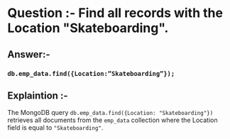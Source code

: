 # Question :-  Find all records with the Location "Skateboarding".
## Answer:- 

 ### `db.emp_data.find({Location:”Skateboarding”});` 

## Explaintion :- 

The MongoDB query `db.emp_data.find({Location: "Skateboarding"})` retrieves all documents from the `emp_data` collection where the Location field is equal to `"Skateboarding"`.

